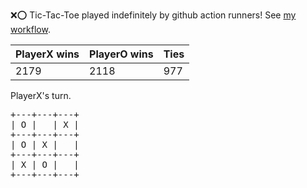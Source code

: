 :x::o: Tic-Tac-Toe played indefinitely by github action runners! See [my workflow](.github/workflows/play.yaml).

|PlayerX wins|PlayerO wins|Ties|
|-|-|-|
|2179|2118|977|

PlayerX's turn.

<pre>
+---+---+---+
| O |   | X |
+---+---+---+
| O | X |   |
+---+---+---+
| X | O |   |
+---+---+---+
</pre>